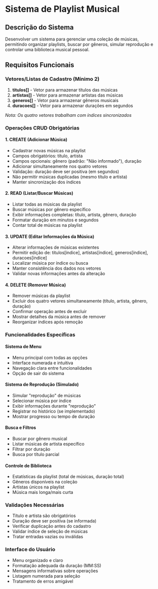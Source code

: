 # Sistema de Playlist Musical

## Descrição do Sistema
Desenvolver um sistema para gerenciar uma coleção de músicas, permitindo organizar playlists, buscar por gêneros, simular reprodução e controlar uma biblioteca musical pessoal.

## Requisitos Funcionais

### Vetores/Listas de Cadastro (Mínimo 2)
1. **titulos[]** - Vetor para armazenar títulos das músicas
2. **artistas[]** - Vetor para armazenar artistas das músicas
3. **generos[]** - Vetor para armazenar gêneros musicais
4. **duracoes[]** - Vetor para armazenar durações em segundos

*Nota: Os quatro vetores trabalham com índices sincronizados*

### Operações CRUD Obrigatórias

#### 1. CREATE (Adicionar Música)
- Cadastrar novas músicas na playlist
- Campos obrigatórios: título, artista
- Campos opcionais: gênero (padrão: "Não informado"), duração
- Adicionar simultaneamente nos quatro vetores
- Validação: duração deve ser positiva (em segundos)
- Não permitir músicas duplicadas (mesmo título e artista)
- Manter sincronização dos índices

#### 2. READ (Listar/Buscar Músicas)
- Listar todas as músicas da playlist
- Buscar músicas por gênero específico
- Exibir informações completas: título, artista, gênero, duração
- Formatar duração em minutos e segundos
- Contar total de músicas na playlist

#### 3. UPDATE (Editar Informações da Música)
- Alterar informações de músicas existentes
- Permitir edição de: titulos[índice], artistas[índice], generos[índice], duracoes[índice]
- Localizar música por índice ou busca
- Manter consistência dos dados nos vetores
- Validar novas informações antes da alteração

#### 4. DELETE (Remover Música)
- Remover músicas da playlist
- Excluir dos quatro vetores simultaneamente (título, artista, gênero, duração)
- Confirmar operação antes de excluir
- Mostrar detalhes da música antes de remover
- Reorganizar índices após remoção

### Funcionalidades Específicas

#### Sistema de Menu
- Menu principal com todas as opções
- Interface numerada e intuitiva
- Navegação clara entre funcionalidades
- Opção de sair do sistema

#### Sistema de Reprodução (Simulado)
- Simular "reprodução" de músicas
- Selecionar música por índice
- Exibir informações durante "reprodução"
- Registrar no histórico (se implementado)
- Mostrar progresso ou tempo de duração

#### Busca e Filtros
- Buscar por gênero musical
- Listar músicas de artista específico
- Filtrar por duração
- Busca por título parcial

#### Controle de Biblioteca
- Estatísticas da playlist (total de músicas, duração total)
- Gêneros disponíveis na coleção
- Artistas únicos na playlist
- Música mais longa/mais curta

### Validações Necessárias
- Título e artista são obrigatórios
- Duração deve ser positiva (se informada)
- Verificar duplicação antes do cadastro
- Validar índice de seleção de músicas
- Tratar entradas vazias ou inválidas

### Interface do Usuário
- Menu organizado e claro
- Formatação adequada da duração (MM:SS)
- Mensagens informativas sobre operações
- Listagem numerada para seleção
- Tratamento de erros amigável

